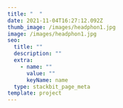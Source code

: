 ```yaml
---
title: "  "
date: 2021-11-04T16:27:12.092Z
thumb_image: /images/headphon1.jpg
image: /images/headphon1.jpg
seo:
  title: ""
  description: ""
  extra:
    - name: ""
      value: ""
      keyName: name
  type: stackbit_page_meta
template: project
---
```


